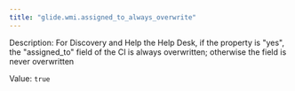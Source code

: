 ```yaml
---
title: "glide.wmi.assigned_to_always_overwrite"
---
```


Description: For Discovery and Help the Help Desk, if the property is "yes", the "assigned_to" field of the CI is always overwritten; otherwise the field is never overwritten

Value: `true`